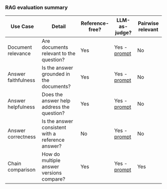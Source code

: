 ### RAG evaluation summary[](https://docs.smith.langchain.com/concepts/evaluation#rag-evaluation-summary)

| Use Case            | Detail                                            | Reference-free? | LLM-as-judge?                                                | Pairwise relevant |
| ------------------- | ------------------------------------------------- | --------------- | ------------------------------------------------------------ | ----------------- |
| Document relevance  | Are documents relevant to the question?           | Yes             | Yes - [prompt](https://smith.langchain.com/hub/langchain-ai/rag-document-relevance) | No                |
| Answer faithfulness | Is the answer grounded in the documents?          | Yes             | Yes - [prompt](https://smith.langchain.com/hub/langchain-ai/rag-answer-hallucination) | No                |
| Answer helpfulness  | Does the answer help address the question?        | Yes             | Yes - [prompt](https://smith.langchain.com/hub/langchain-ai/rag-answer-helpfulness) | No                |
| Answer correctness  | Is the answer consistent with a reference answer? | No              | Yes - [prompt](https://smith.langchain.com/hub/langchain-ai/rag-answer-vs-reference) | No                |
| Chain comparison    | How do multiple answer versions compare?          | Yes             | Yes - [prompt](https://smith.langchain.com/hub/langchain-ai/pairwise-evaluation-rag) | Yes               |
